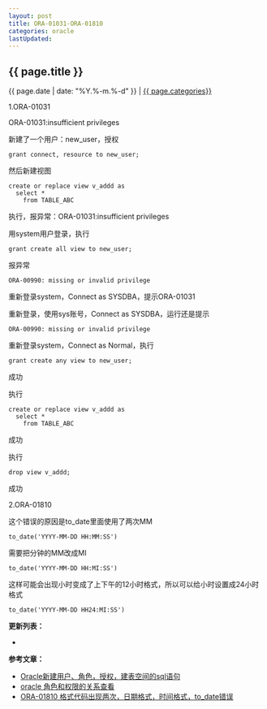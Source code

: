 ```yaml
---
layout: post
title: ORA-01031-ORA-01810
categories: oracle
lastUpdated: 
---
```


## {{ page.title }}

{{ page.date | date: "%Y.%-m.%-d" }} | <a href="/archive#{{ page.categories }}">{{ page.categories}}</a>

1.ORA-01031

ORA-01031:insufficient privileges

新建了一个用户：new_user，授权

```
grant connect, resource to new_user;
```

然后新建视图

```
create or replace view v_addd as
  select *
    from TABLE_ABC
```

执行，报异常：ORA-01031:insufficient privileges

用system用户登录，执行

```
grant create all view to new_user;
```

报异常

```
ORA-00990: missing or invalid privilege
```

重新登录system，Connect as SYSDBA，提示ORA-01031

重新登录，使用sys账号，Connect as SYSDBA，运行还是提示

```
ORA-00990: missing or invalid privilege
```

重新登录system，Connect as Normal，执行

```
grant create any view to new_user;
```

成功

执行

```
create or replace view v_addd as
  select *
    from TABLE_ABC
```

成功

执行

```
drop view v_addd;
```

成功

2.ORA-01810

这个错误的原因是to_date里面使用了两次MM

```
to_date('YYYY-MM-DD HH:MM:SS')
```

需要把分钟的MM改成MI

```
to_date('YYYY-MM-DD HH:MI:SS')  
```

这样可能会出现小时变成了上下午的12小时格式，所以可以给小时设置成24小时格式

```
to_date('YYYY-MM-DD HH24:MI:SS')
```

**更新列表：**

*



**参考文章：**

* [Oracle新建用户、角色，授权，建表空间的sql语句][1]
* [oracle 角色和权限的关系查看][2]
* [ORA-01810 格式代码出现两次，日期格式，时间格式，to_date错误][3]

[1]: http://www.jb51.net/article/30723.htm
[2]: http://www.cnblogs.com/gaiyang/archive/2011/09/08/2170485.html
[3]: http://heisetoufa.iteye.com/blog/263560